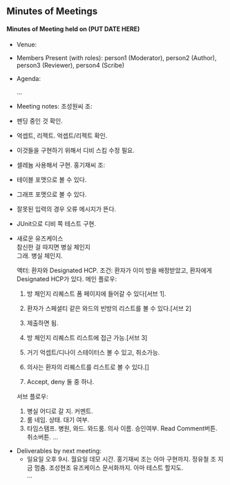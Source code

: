 Minutes of Meetings
-------------------

#### Minutes of Meeting held on (PUT DATE HERE)
- Venue: 
- Members Present (with roles): person1 (Moderator), person2 (Author), person3 (Reviewer), person4 (Scribe)
- Agenda:

  ...
- Meeting notes:
조성원씨 조:
 - 펜딩 중인 것 확인. 
 - 억셉트, 리젝트. 억셉트/리젝트 확인. 
 - 이것들을 구현하기 위해서 디비 스킴 수정 필요. 
 - 셀레늄 사용해서 구현.
홍기재씨 조:
 - 테이블 포맷으로 볼 수 있다.
 - 그래프 포맷으로 볼 수 있다.
 - 잘못된 입력의 경우 오류 메시지가 뜬다.
 - JUnit으로 디비 쪽 테스트 구현.
 
* 새로운 유즈케이스  
  참신한 걸 따지면 병실 체인지  
  그래. 병실 체인지.
  
  액터: 환자와 Designated HCP.
  조건: 환자가 이미 방을 배정받았고, 환자에게 Designated HCP가 있다. 
  메인 플로우:
  1. 방 체인지 리퀘스트 폼 페이지에 들어갈 수 있다[서브 1].
  1. 환자가 스페셜티 같은 와드의 빈방의 리스트를 볼 수 있다.[서브 2]
  1. 제출하면 됨.
  1. 방 체인지 리퀘스트 리스트에 접근 가능.[서브 3]
  1. 거기 억셉트/디나이 스테이터스 볼 수 있고, 취소가능.
  
  1. 의사는 환자의 리퀘스트를 리스트로 볼 수 있다.[]
  1. Accept, deny 둘 중 하나.
  
  서브 플로우:
  1. 병실 어디로 갈 지. 커멘트.
  2. 룸 네임. 상태. 대기 여부.
  3. 타임스탬프. 병원, 와드. 와드룸. 의사 이름. 승인여부. Read Comment버튼. 취소버튼.
  ...
- Deliverables by next meeting:
  * 일요일 오후 9시. 월요일 데모 시간. 홍기재씨 조는 아마 구현까지. 정유철 조 지금 멈춤. 조성현조 유즈케이스 문서화까지. 아마 테스트 할지도.  
  ...